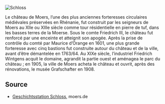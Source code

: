 ![Schloss](./images/moers-gs/p4.1.jpg)

Le château de Moers, l’une des plus anciennes forteresses circulaires médiévales préservées en Rhénanie, fut construit par les seigneurs de Moers au XIIe ou XIIIe siècle comme tour résidentielle en pierre de tuf, dans les basses terres de la Moerse. Sous le comte Friedrich III, le château fut renforcé par une enceinte et atteignit son apogée. Après la prise de contrôle du comté par Maurice d’Orange en 1601, une plus grande forteresse avec cinq bastions fut construite autour du château et de la ville, avant d’être démantelée en 1763/64. Au XIXe siècle, l’industriel Friedrich Wintgens acquit le domaine, agrandit la partie ouest et aménagea le parc du château ; en 1905, la ville de Moers acheta le château et ouvrit, après des rénovations, le musée Grafschafter en 1908.

Source
------

* [Geschichtsstation Schloss], moers.de

[Geschichtsstation Schloss]: https://www-moers-de.translate.goog/leben-moers/geschichtsstation/geschichtsstation-04-schloss?_x_tr_sl=de&_x_tr_tl=fr
